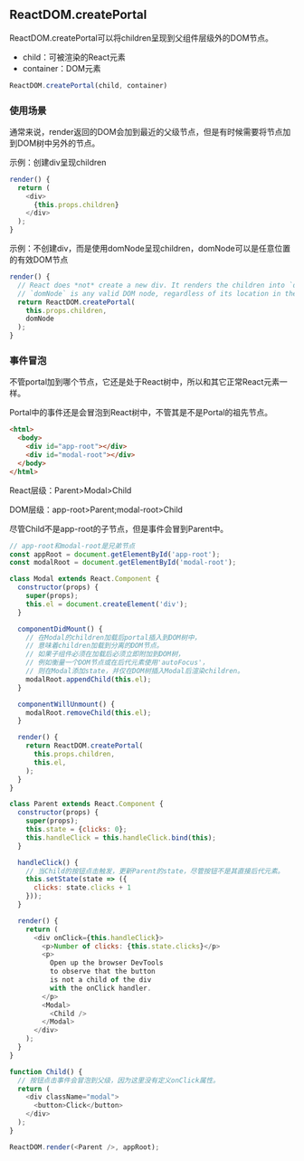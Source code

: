 ## ReactDOM.createPortal

ReactDOM.createPortal可以将children呈现到父组件层级外的DOM节点。

* child：可被渲染的React元素
* container：DOM元素

```js
ReactDOM.createPortal(child, container)
```

### 使用场景

通常来说，render返回的DOM会加到最近的父级节点，但是有时候需要将节点加到DOM树中另外的节点。

示例：创建div呈现children
```js
render() {
  return (
    <div>
      {this.props.children}
    </div>
  );
}
```

示例：不创建div，而是使用domNode呈现children，domNode可以是任意位置的有效DOM节点
```js
render() {
  // React does *not* create a new div. It renders the children into `domNode`.
  // `domNode` is any valid DOM node, regardless of its location in the DOM.
  return ReactDOM.createPortal(
    this.props.children,
    domNode
  );
}
```

### 事件冒泡

不管portal加到哪个节点，它还是处于React树中，所以和其它正常React元素一样。

Portal中的事件还是会冒泡到React树中，不管其是不是Portal的祖先节点。

```html
<html>
  <body>
    <div id="app-root"></div>
    <div id="modal-root"></div>
  </body>
</html>
```

React层级：Parent>Modal>Child

DOM层级：app-root>Parent;modal-root>Child

尽管Child不是app-root的子节点，但是事件会冒到Parent中。

```js
// app-root和modal-root是兄弟节点
const appRoot = document.getElementById('app-root');
const modalRoot = document.getElementById('modal-root');

class Modal extends React.Component {
  constructor(props) {
    super(props);
    this.el = document.createElement('div');
  }

  componentDidMount() {
    // 在Modal的children加载后portal插入到DOM树中，
    // 意味着children加载到分离的DOM节点。
    // 如果子组件必须在加载后必须立即附加到DOM树，
    // 例如衡量一个DOM节点或在后代元素使用'autoFocus'，
    // 则在Modal添加state，并仅在DOM树插入Modal后渲染children。
    modalRoot.appendChild(this.el);
  }

  componentWillUnmount() {
    modalRoot.removeChild(this.el);
  }

  render() {
    return ReactDOM.createPortal(
      this.props.children,
      this.el,
    );
  }
}

class Parent extends React.Component {
  constructor(props) {
    super(props);
    this.state = {clicks: 0};
    this.handleClick = this.handleClick.bind(this);
  }

  handleClick() {
    // 当Child的按钮点击触发，更新Parent的state，尽管按钮不是其直接后代元素。
    this.setState(state => ({
      clicks: state.clicks + 1
    }));
  }

  render() {
    return (
      <div onClick={this.handleClick}>
        <p>Number of clicks: {this.state.clicks}</p>
        <p>
          Open up the browser DevTools
          to observe that the button
          is not a child of the div
          with the onClick handler.
        </p>
        <Modal>
          <Child />
        </Modal>
      </div>
    );
  }
}

function Child() {
  // 按钮点击事件会冒泡到父级，因为这里没有定义onClick属性。
  return (
    <div className="modal">
      <button>Click</button>
    </div>
  );
}

ReactDOM.render(<Parent />, appRoot);
```
